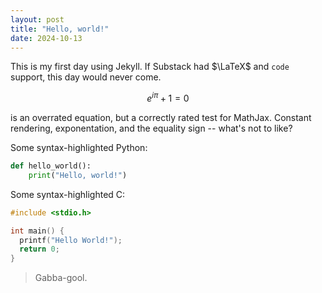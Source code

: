 ```yaml
---
layout: post
title: "Hello, world!"
date: 2024-10-13
---
```


This is my first day using Jekyll. If Substack had $\LaTeX$ and `code` support, this day would never come.

$$e^{i \pi} + 1 = 0$$

is an overrated equation, but a correctly rated test for MathJax. Constant rendering, exponentation, and the equality sign -- what's not to like?

Some syntax-highlighted Python:

```python
def hello_world():
    print("Hello, world!")
```

Some syntax-highlighted C:

```c
#include <stdio.h>

int main() {
  printf("Hello World!");
  return 0;
}
```

> Gabba-gool.